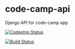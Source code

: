 # code-camp-api
Django API for code-camp app

[ ![Codeship Status][]](https://codeship.com/projects/82219)

[![Build Status][]](https://travis-ci.org/williamsbdev/code-camp-api)

[Codeship Status]: https://codeship.com/projects/cecfd3e0-e641-0132-c7f8-46daeabcd7f9/status?branch=master
[Build Status]: https://travis-ci.org/williamsbdev/code-camp-api.svg?branch=master
